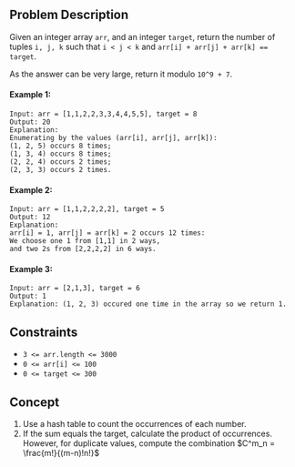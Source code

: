 ## Problem Description

Given an integer array `arr`, and an integer `target`, return the number of tuples `i, j, k` such that `i < j < k` and `arr[i] + arr[j] + arr[k] == target`.

As the answer can be very large, return it modulo `10^9 + 7`.

#### Example 1:
```plaintext
Input: arr = [1,1,2,2,3,3,4,4,5,5], target = 8
Output: 20
Explanation: 
Enumerating by the values (arr[i], arr[j], arr[k]):
(1, 2, 5) occurs 8 times;
(1, 3, 4) occurs 8 times;
(2, 2, 4) occurs 2 times;
(2, 3, 3) occurs 2 times.
```
#### Example 2:
```plaintext
Input: arr = [1,1,2,2,2,2], target = 5
Output: 12
Explanation: 
arr[i] = 1, arr[j] = arr[k] = 2 occurs 12 times:
We choose one 1 from [1,1] in 2 ways,
and two 2s from [2,2,2,2] in 6 ways.
```
#### Example 3:
```plaintext
Input: arr = [2,1,3], target = 6
Output: 1
Explanation: (1, 2, 3) occured one time in the array so we return 1.
``` 

## Constraints

- `3 <= arr.length <= 3000`
- `0 <= arr[i] <= 100`
- `0 <= target <= 300`

## Concept
1. Use a hash table to count the occurrences of each number.
2. If the sum equals the target, calculate the product of occurrences. However, for duplicate values, compute the combination $C^m_n = \frac{m!}{(m-n)!n!}$

